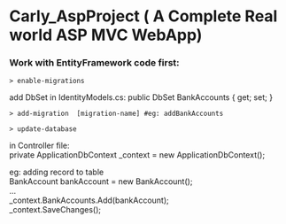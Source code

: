 # Carly_AspProject ( A Complete Real world ASP MVC WebApp)

### Work with EntityFramework code first:
```
> enable-migrations
```

add DbSet in IdentityModels.cs:
public DbSet<BankAccount> BankAccounts { get; set; }

```
> add-migration  [migration-name] #eg: addBankAccounts
```

```
> update-database
```

in Controller file:    
private ApplicationDbContext _context = new ApplicationDbContext();  

eg: adding record to table   
BankAccount bankAccount = new BankAccount();  
...  
_context.BankAccounts.Add(bankAccount);  
_context.SaveChanges();   
